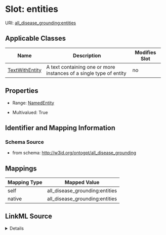 

# Slot: entities

URI: [all_disease_grounding:entities](all_disease_grounding:entities)



<!-- no inheritance hierarchy -->





## Applicable Classes

| Name | Description | Modifies Slot |
| --- | --- | --- |
| [TextWithEntity](TextWithEntity.md) | A text containing one or more instances of a single type of entity |  no  |







## Properties

* Range: [NamedEntity](NamedEntity.md)

* Multivalued: True





## Identifier and Mapping Information







### Schema Source


* from schema: http://w3id.org/ontogpt/all_disease_grounding




## Mappings

| Mapping Type | Mapped Value |
| ---  | ---  |
| self | all_disease_grounding:entities |
| native | all_disease_grounding:entities |




## LinkML Source

<details>
```yaml
name: entities
from_schema: http://w3id.org/ontogpt/all_disease_grounding
rank: 1000
alias: entities
owner: TextWithEntity
domain_of:
- TextWithEntity
range: NamedEntity
multivalued: true

```
</details>